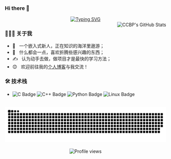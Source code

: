 ### Hi there 👋

  <!-- dynamic typing effect 动态打字效果 -->
  <div align="center">
    <a href="https://amrzs.net/">
      <img src="https://readme-typing-svg.demolab.com?font=Fira+Code&size=19&pause=1000&width=435&lines=0+error(s)%2C+0+warning(s)+%E6%9D%A5%E8%87%AA%E7%BC%96%E8%AF%91%E5%99%A8%E7%9A%84%E8%82%AF%E5%AE%9A%E2%80%8B" alt="Typing SVG" />
    </a>
  </div>
  
  <img align="right" src="https://github-readme-stats.vercel.app/api?username=CCBP&show_icons=true&theme=merko" alt="CCBP's GitHub Stats" />
  
  <h3> 👨🏻‍💻 关于我 </h3>

- 🌱 &nbsp; 一个嵌入式新人，正在知识的海洋里遨游；
- 🔧 &nbsp; 什么都会一点，喜欢折腾些感兴趣的东西；
- ✍️ &nbsp; 认为动手去做，做项目才是最快的学习方法；
- 😊 &nbsp; 欢迎前往我的[个人博客](https://amrzs.net/)与我交流！

<h3>🛠 技术栈</h3>

- ![C Badge](https://img.shields.io/badge/C-A8B9CC?logo=c&logoColor=fff&style=flat)
![C++ Badge](https://img.shields.io/badge/C%2B%2B-00599C?logo=cplusplus&logoColor=fff&style=flat)
![Python Badge](https://img.shields.io/badge/Python-3776AB?logo=python&logoColor=fff&style=flat)
![Linux Badge](https://img.shields.io/badge/Linux-FCC624?logo=linux&logoColor=000&style=flat)

<br>

  <div align="center">
    <!-- Snake Code Contribution Map 贪吃蛇代码贡献图 -->
    <img src="https://raw.githubusercontent.com/CCBP/CCBP/f72693aa4409d46035ca5a7613ab1f71925a5d1c/profile-snake-contrib/github-contribution-grid-snake-dark.svg" />
  </div>
  
  <br>
  
  <div align="center">
    <img src="https://komarev.com/ghpvc/?username=CCBP" alt="Profile views" />
  </div>
